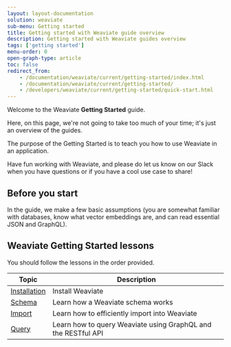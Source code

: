 ```yaml
---
layout: layout-documentation
solution: weaviate
sub-menu: Getting started
title: Getting started with Weaviate guide overview
description: Getting started with Weaviate guides overview
tags: ['getting started']
menu-order: 0
open-graph-type: article
toc: false
redirect_from:
    - /documentation/weaviate/current/getting-started/index.html
    - /documentation/weaviate/current/getting-started/
    - /developers/weaviate/current/getting-started/quick-start.html
---
```


Welcome to the Weaviate **Getting Started** guide.

Here, on this page, we're not going to take too much of your time; it's just an overview of the guides.

The purpose of the Getting Started is to teach you how to use Weaviate in an application.

Have fun working with Weaviate, and please do let us know on our Slack when you have questions or if you have a cool use case to share!

## Before you start 

In the guide, we make a few basic assumptions (you are somewhat familiar with databases, know what vector embeddings are, and can read essential JSON and GraphQL).

## Weaviate Getting Started lessons

You should follow the lessons in the order provided.

| Topic | Description |
| --- | --- |
| [Installation](./installation.html) | Install Weaviate |
| [Schema](./schema.html) | Learn how a Weaviate schema works |
| [Import](./import.html) | Learn how to efficiently import into Weaviate |
| [Query](./query.html) | Learn how to query Weaviate using GraphQL and the RESTful API |
